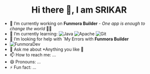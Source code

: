 <center>
  <h1>Hi there 👋, I am SRIKAR</h1>
</center>

<!--
**SRIKAR-B-S-S/SRIKAR-B-S-S** is a ✨ _special_ ✨ repository because its `README.md` (this file) appears on your GitHub profile.

Here are some ideas to get you started:
-->
- 🔭 I’m currently working on **Funmora Builder** - *One app is enough to change the world* 👨‍💻
- 🌱 I’m currently learning:
 ![Java](https://img.shields.io/badge/java-%23ED8B00.svg?style=for-the-badge&logo=java&logoColor=white) 	![Apache](https://img.shields.io/badge/apache-%23D42029.svg?style=for-the-badge&logo=apache&logoColor=white) ![Git](https://img.shields.io/badge/git-%23F05033.svg?style=for-the-badge&logo=git&logoColor=white)
- 🤔 I’m looking for help with `My Errors with **Funmora Builder**
- ![FunmoraDev](https://img.shields.io/badge/CEO%2C%20Founder%20Chairman%20of%20-Funmora%20Developers%20Inc.-f55f5f)
- 💬 Ask me about *Anything you like 🤣
- 📫 How to reach me: ...
- 😄 Pronouns: ...
- ⚡ Fun fact: ...
